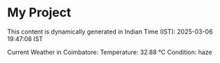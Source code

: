 # My Project

This content is dynamically generated in Indian Time (IST): 2025-03-06 19:47:08 IST


Current Weather in Coimbatore:
Temperature: 32.88 °C
Condition: haze

